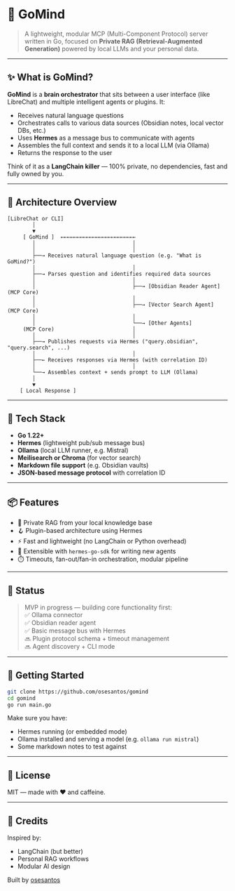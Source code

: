 # 🧠 GoMind

> A lightweight, modular MCP (Multi-Component Protocol) server written in Go, focused on **Private RAG (Retrieval-Augmented Generation)** powered by local LLMs and your personal data.

---

## ✨ What is GoMind?

**GoMind** is a **brain orchestrator** that sits between a user interface (like LibreChat) and multiple intelligent agents or plugins. It:
- Receives natural language questions
- Orchestrates calls to various data sources (Obsidian notes, local vector DBs, etc.)
- Uses **Hermes** as a message bus to communicate with agents
- Assembles the full context and sends it to a local LLM (via Ollama)
- Returns the response to the user

Think of it as a **LangChain killer** — 100% private, no dependencies, fast and fully owned by you.

---

## 🧩 Architecture Overview

```text
[LibreChat or CLI]
        │
        ▼
     [ GoMind ]  ←←←←←←←←←←←←←←←←←←←←←←←←
        │                               │
        │                               │
        ├──→ Receives natural language question (e.g. "What is GoMind?")
        │                               │
        ├──→ Parses question and identifies required data sources
        │                               │
        │                               ├──→ [Obsidian Reader Agent] (MCP Core)
        │                               │
        │                               ├──→ [Vector Search Agent] (MCP Core)
        │                               │
        │                               └──→ [Other Agents]
     (MCP Core)                         │
        │                               │
        ├──→ Publishes requests via Hermes ("query.obsidian", "query.search", ...)
        │                               │
        ├──← Receives responses via Hermes (with correlation ID)
        │                               │
        └──→ Assembles context + sends prompt to LLM (Ollama)
        │
        ▼
    [ Local Response ]
```

---

## 🔧 Tech Stack

- **Go 1.22+**
- **Hermes** (lightweight pub/sub message bus)
- **Ollama** (local LLM runner, e.g. Mistral)
- **Meilisearch or Chroma** (for vector search)
- **Markdown file support** (e.g. Obsidian vaults)
- **JSON-based message protocol** with correlation ID

---

## 📦 Features

- 🧠 Private RAG from your local knowledge base
- 🪝 Plugin-based architecture using Hermes
- ⚡ Fast and lightweight (no LangChain or Python overhead)
- 🧰 Extensible with `hermes-go-sdk` for writing new agents
- ⏱️ Timeouts, fan-out/fan-in orchestration, modular pipeline

---

## 🚧 Status

> MVP in progress — building core functionality first:  
> ✅ Ollama connector  
> ✅ Obsidian reader agent  
> ✅ Basic message bus with Hermes  
> 🔜 Plugin protocol schema + timeout management  
> 🔜 Agent discovery + CLI mode

---

## 🚀 Getting Started

```bash
git clone https://github.com/osesantos/gomind
cd gomind
go run main.go
```

Make sure you have:
- Hermes running (or embedded mode)
- Ollama installed and serving a model (e.g. `ollama run mistral`)
- Some markdown notes to test against

---

## 📜 License

MIT — made with ❤️ and caffeine.

---

## 🙌 Credits

Inspired by:
- LangChain (but better)
- Personal RAG workflows
- Modular AI design

Built by [osesantos](https://github.com/osesantos)
